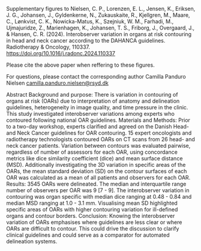 Supplementary figures to Nielsen, C. P., Lorenzen, E. L., Jensen, K., Eriksen, J. G., Johansen, J., Gyldenkerne, N., Zukauskaite, R., Kjellgren, M., Maare, C., Lønkvist, C. K., Nowicka-Matus, K., Szejniuk, W. M., Farhadi, M., Ujmajuridze, Z., Marienhagen, K., Johansen, T. S., Friborg, J., Overgaard, J., & Hansen, C. R. (2024). Interobserver variation in organs at risk contouring in head and neck cancer according to the DAHANCA guidelines. Radiotherapy & Oncology, 110337. https://doi.org/10.1016/j.radonc.2024.110337 

Please cite the above paper when reffering to these figures.

For questions, please contact the corresponding author Camilla Panduro Nielsen camilla.panduro.nielsen@rsyd.dk 

Abstract
Background and purpose: There is variation in contouring of organs at risk (OARs) due to interpretation of anatomy and delineation guidelines, heterogeneity in image quality, and time pressure in the clinic. This study investigated interobserver variations among experts who contoured following national OAR guidelines.
Materials and Methods: Prior to a two-day workshop, experts clarified and agreed on the Danish Head- and Neck Cancer guidelines for OAR contouring. 15 expert oncologists and radiotherapy technologists contoured OARs on CT scans from 26 head- and neck cancer patients. Variation between contours was evaluated pairwise, regardless of number of assessors for each OAR, using concordance metrics like dice similarity coefficient (dice) and mean surface distance (MSD). Additionally investigating the 3D variation in specific areas of the OARs, the mean standard deviation (SD) on the contour surfaces of each OAR was calculated as a mean of all patients and observers for each OAR.
Results: 3545 OARs were delineated. The median and interquartile range number of observers per OAR was 9 [7 - 9]. The interobserver variation in contouring was organ specific with median dice ranging at 0.48 - 0.84 and median MSD ranging at 1.0 - 3.1 mm. Visualising mean SD highlighted specific areas of OARs with higher contouring variation for ill-defined organs and contour borders.
Conclusion: Knowing the interobserver variation of OARs emphasises where guidelines are less clear or where OARs are difficult to contour. This could drive the discussion to clarify clinical guidelines and could serve as a comparator for automated delineation systems.
